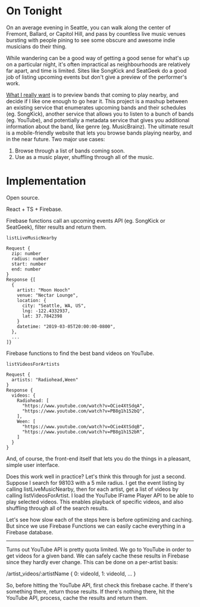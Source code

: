 On Tonight
===

On an average evening in Seattle, you can walk along the center of Fremont,
Ballard, or Capitol Hill, and pass by countless live music venues bursting with
people pining to see some obscure and awesome indie musicians do their thing.

While wandering can be a good way of getting a good sense for what's up on a
particular night, it's often impractical as neighbourhoods are relatively far
apart, and time is limited. Sites like SongKick and SeatGeek do a good job of
listing upcoming events but don't give a preview of the performer's work.

[What I really want](https://twitter.com/borismus/status/1065412031463927810)
is to preview bands that coming to play nearby, and decide if I like one enough
to go hear it. This project is a mashup between an existing service that
enumerates upcoming bands and their schedules (eg. SongKick), another service
that allows you to listen to a bunch of bands (eg. YouTube), and potentially a
metadata service that gives you additional information about the band, like
genre (eg. MusicBrainz). The ultimate result is a mobile-friendly website that
lets you browse bands playing nearby, and in the near future. Two major use
cases:

1. Browse through a list of bands coming soon.
2. Use as a music player, shuffling through all of the music.


# Implementation

Open source.

React + TS + Firebase.

Firebase functions call an upcoming events API (eg. SongKick or SeatGeek),
filter results and return them.

    listLiveMusicNearby

    Request {
      zip: number
      radius: number
      start: number
      end: number
    }
    Response {[
      {
        artist: "Moon Hooch"
        venue: "Nectar Lounge",
        location: {
          city: "Seattle, WA, US",
          lng: -122.4332937,
          lat: 37.7842398
        }
        datetime: "2019-03-05T20:00:00-0800",
      },
      ...
    ]}

Firebase functions to find the best band videos on YouTube.

    listVideosForArtists

    Request {
      artists: "Radiohead,Ween"
    }
    Response {
      videos: {
        Radiohead: [
          "https://www.youtube.com/watch?v=OCie4XtSdqA",
          "https://www.youtube.com/watch?v=PB8g1h152bQ",
        ],
        Ween: [
          "https://www.youtube.com/watch?v=OCie4XtSdqB",
          "https://www.youtube.com/watch?v=PB8g1h152bR",
        ]
      }
    }

And, of course, the front-end itself that lets you do the things in a pleasant,
simple user interface.

Does this work well in practice? Let's think this through for just a second.
Suppose I search for 98103 with a 5 mile radius. I get the event listing by
calling listLiveMusicNearby, then for each artist, get a list of videos by
calling listVideosForArtist. I load the YouTube IFrame Player API to be able to
play selected videos. This enables playback of specific videos, and also
shuffling through all of the search results.

Let's see how slow each of the steps here is before optimizing and caching. But
since we use Firebase Functions we can easily cache everything in a Firebase
database.

---

Turns out YouTube API is pretty quota limited. We go to YouTube in order to get
videos for a given band. We can safely cache these results in Firebase since
they hardly ever change. This can be done on a per-artist basis:

/artist_videos/:artistName
{
  0: videoId,
  1: videoId,
  ...
}

So, before hitting the YouTube API, first check this firebase cache. If there's
something there, return those results. If there's nothing there, hit the YouTube
API, process, cache the results and return them.
